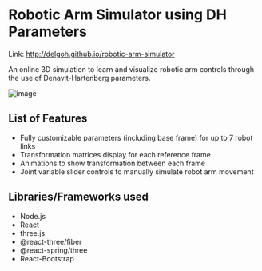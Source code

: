 # Robotic Arm Simulator using DH Parameters

Link: http://delgoh.github.io/robotic-arm-simulator

An online 3D simulation to learn and visualize robotic arm controls through the use of Denavit-Hartenberg parameters.

![image](https://user-images.githubusercontent.com/51292776/224673725-f4b7a26a-ba89-4185-b332-c63cac03f6fe.png)



## List of Features
- Fully customizable parameters (including base frame) for up to 7 robot links
- Transformation matrices display for each reference frame
- Animations to show transformation between each frame
- Joint variable slider controls to manually simulate robot arm movement

## Libraries/Frameworks used

- Node.js
- React
- three.js
- @react-three/fiber
- @react-spring/three
- React-Bootstrap
